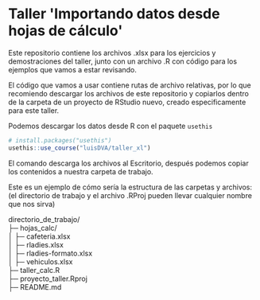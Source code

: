 # Taller 'Importando datos desde hojas de cálculo'

Este repositorio contiene los archivos .xlsx para los ejercicios y demostraciones del taller, junto con un archivo .R con código para los ejemplos que vamos a estar revisando.

El código que vamos a usar contiene rutas de archivo relativas, por lo que recomiendo descargar los archivos de este repositorio y copiarlos dentro de la carpeta de un proyecto de RStudio nuevo, creado especificamente para este taller. 


Podemos descargar los datos desde R con el paquete `usethis`

``` r
# install.packages("usethis")
usethis::use_course("luisDVA/taller_xl")
```
El comando descarga los archivos al Escritorio, después podemos copiar los contenidos a nuestra carpeta de trabajo.

Este es un ejemplo de cómo sería la estructura de las carpetas y archivos:
(el directorio de trabajo y el archivo .RProj pueden llevar cualquier nombre que nos sirva)  

directorio_de_trabajo/  
├─ hojas_calc/  
│  ├─ cafeteria.xlsx  
│  ├─ rladies.xlsx  
│  ├─ rladies-formato.xlsx  
│  ├─ vehiculos.xlsx  
├─ taller_calc.R  
├─ proyecto_taller.Rproj  
├─ README.md
